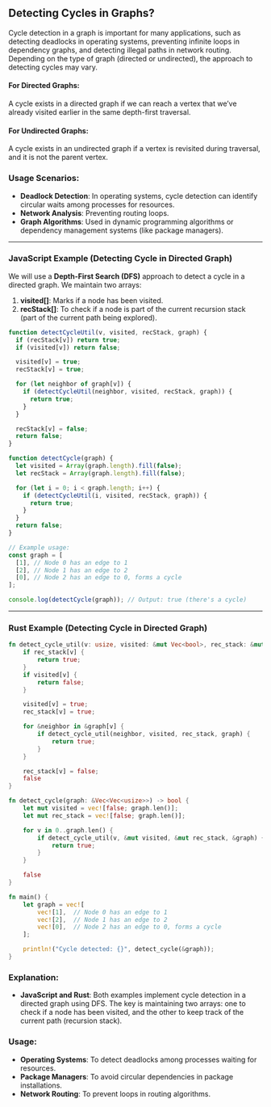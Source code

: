 ## Detecting Cycles in Graphs?

Cycle detection in a graph is important for many applications, such as detecting deadlocks in operating systems, preventing infinite loops in dependency graphs, and detecting illegal paths in network routing. Depending on the type of graph (directed or undirected), the approach to detecting cycles may vary.

#### **For Directed Graphs**:

A cycle exists in a directed graph if we can reach a vertex that we’ve already visited earlier in the same depth-first traversal.

#### **For Undirected Graphs**:

A cycle exists in an undirected graph if a vertex is revisited during traversal, and it is not the parent vertex.

### **Usage Scenarios**:

- **Deadlock Detection**: In operating systems, cycle detection can identify circular waits among processes for resources.
- **Network Analysis**: Preventing routing loops.
- **Graph Algorithms**: Used in dynamic programming algorithms or dependency management systems (like package managers).

---

### **JavaScript Example (Detecting Cycle in Directed Graph)**

We will use a **Depth-First Search (DFS)** approach to detect a cycle in a directed graph. We maintain two arrays:

1. **visited[]**: Marks if a node has been visited.
2. **recStack[]**: To check if a node is part of the current recursion stack (part of the current path being explored).

```javascript
function detectCycleUtil(v, visited, recStack, graph) {
  if (recStack[v]) return true;
  if (visited[v]) return false;

  visited[v] = true;
  recStack[v] = true;

  for (let neighbor of graph[v]) {
    if (detectCycleUtil(neighbor, visited, recStack, graph)) {
      return true;
    }
  }

  recStack[v] = false;
  return false;
}

function detectCycle(graph) {
  let visited = Array(graph.length).fill(false);
  let recStack = Array(graph.length).fill(false);

  for (let i = 0; i < graph.length; i++) {
    if (detectCycleUtil(i, visited, recStack, graph)) {
      return true;
    }
  }
  return false;
}

// Example usage:
const graph = [
  [1], // Node 0 has an edge to 1
  [2], // Node 1 has an edge to 2
  [0], // Node 2 has an edge to 0, forms a cycle
];

console.log(detectCycle(graph)); // Output: true (there's a cycle)
```

---

### **Rust Example (Detecting Cycle in Directed Graph)**

```rust
fn detect_cycle_util(v: usize, visited: &mut Vec<bool>, rec_stack: &mut Vec<bool>, graph: &Vec<Vec<usize>>) -> bool {
    if rec_stack[v] {
        return true;
    }
    if visited[v] {
        return false;
    }

    visited[v] = true;
    rec_stack[v] = true;

    for &neighbor in &graph[v] {
        if detect_cycle_util(neighbor, visited, rec_stack, graph) {
            return true;
        }
    }

    rec_stack[v] = false;
    false
}

fn detect_cycle(graph: &Vec<Vec<usize>>) -> bool {
    let mut visited = vec![false; graph.len()];
    let mut rec_stack = vec![false; graph.len()];

    for v in 0..graph.len() {
        if detect_cycle_util(v, &mut visited, &mut rec_stack, &graph) {
            return true;
        }
    }

    false
}

fn main() {
    let graph = vec![
        vec![1],  // Node 0 has an edge to 1
        vec![2],  // Node 1 has an edge to 2
        vec![0],  // Node 2 has an edge to 0, forms a cycle
    ];

    println!("Cycle detected: {}", detect_cycle(&graph));
}
```

### Explanation:

- **JavaScript and Rust**: Both examples implement cycle detection in a directed graph using DFS. The key is maintaining two arrays: one to check if a node has been visited, and the other to keep track of the current path (recursion stack).

### Usage:

- **Operating Systems**: To detect deadlocks among processes waiting for resources.
- **Package Managers**: To avoid circular dependencies in package installations.
- **Network Routing**: To prevent loops in routing algorithms.
